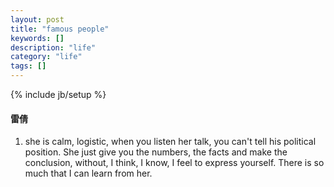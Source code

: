 ```yaml
---
layout: post
title: "famous people"
keywords: []
description: "life"
category: "life"
tags: []
---
```

{% include jb/setup %}

#### 雷倩
1. she is calm, logistic, when you listen her talk, you can't tell his political
   position. She just give you the numbers, the facts and make the conclusion,
   without, I think, I know, I feel to express yourself.  There is so much that
   I can learn from her. 
